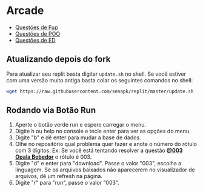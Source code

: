 # Arcade

- [Questões de Fup](https://github.com/qxcodefup/arcade)
- [Questões de POO](https://github.com/qxcodepoo/arcade)
- [Questões de ED](https://github.com/qxcodeed/arcade)

## Atualizando depois do fork 
Para atualizar seu replit basta digitar `update.sh` no shell. Se você
estiver com uma versão muito antiga basta colar os seguintes comandos no shell:

```bash
wget https://raw.githubusercontent.com/senapk/replit/master/update.sh  && bash update.sh && rm update.sh
```


## Rodando via Botão Run
1. Aperte o botão verde run e espere carregar o menu.
2. Digite h ou help no console e tecle enter para ver as opções do menu.
3. Digite "b" e dê enter para mudar a base de dados.
4. Olhe no repositório qual problema quer fazer e anote o número do rótulo com 3 dígitos. Ex: Se você está tentando resolver a questão [**@003 Opala Bebedor**](https://github.com/qxcodefup/moodle/blob/master/base/003/Readme.md#003-l2---opala-bebedor) o rótulo é 003. 
5. Digite "d" e enter para "download". Passe o valor "003", escolha a linguagem. Se os arquivos baixados não aparecerem no visualizador de arquivos, dê um refresh na página.
6. Digite "r" para "run", passe o valor "003".


